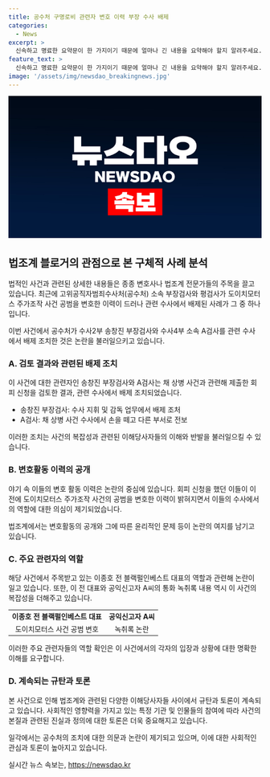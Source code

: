 ```yaml
---
title: 공수처 구명로비 관련자 변호 이력 부장 수사 배제
categories:
  - News
excerpt: >
  신속하고 명료한 요약문이 한 가지이기 때문에 얼마나 긴 내용을 요약해야 할지 알려주세요.
feature_text: >
  신속하고 명료한 요약문이 한 가지이기 때문에 얼마나 긴 내용을 요약해야 할지 알려주세요.
image: '/assets/img/newsdao_breakingnews.jpg'
---
```


<p><img src="/assets/img/newsdao_breakingnews.jpg" alt="firstkoreanews 속보" /></p>

<h2 data-ke-size="size26">법조계 블로거의 관점으로 본 구체적 사례 분석</h2>

<p>법적인 사건과 관련된 상세한 내용들은 종종 변호사나 법조계 전문가들의 주목을 끌고 있습니다. 최근에 고위공직자범죄수사처(공수처) 소속 부장검사와 평검사가 도이치모터스 주가조작 사건 공범을 변호한 이력이 드러나 관련 수사에서 배제된 사례가 그 중 하나입니다.</p>

<p data-ke-size="size16">이번 사건에서 공수처가 수사2부 송창진 부장검사와 수사4부 소속 A검사를 관련 수사에서 배제 조치한 것은 논란을 불러일으키고 있습니다.</p>

<h3>A. 검토 결과와 관련된 배제 조치</h3>

<p>이 사건에 대한 관련자인 송창진 부장검사와 A검사는 채 상병 사건과 관련해 제출한 회피 신청을 검토한 결과, 관련 수사에서 배제 조치되었습니다.</p>

<ul>
  <li>송창진 부장검사: 수사 지휘 및 감독 업무에서 배제 조처</li>
  <li>A검사: 채 상병 사건 수사에서 손을 떼고 다른 부서로 전보</li>
</ul>

<p data-ke-size="size16">이러한 조치는 사건의 복잡성과 관련된 이해당사자들의 이해와 반발을 불러일으킬 수 있습니다.</p>

<h3>B. 변호활동 이력의 공개</h3>

<p>야기 속 이들의 변호 활동 이력은 논란의 중심에 있습니다. 회피 신청을 했던 이들이 이전에 도이치모터스 주가조작 사건의 공범을 변호한 이력이 밝혀지면서 이들의 수사에서의 역할에 대한 의심이 제기되었습니다.</p>

<p data-ke-size="size16">법조계에서는 변호활동의 공개와 그에 따른 윤리적인 문제 등이 논란의 여지를 남기고 있습니다.</p>

<h3>C. 주요 관련자의 역할</h3>

<p>해당 사건에서 주목받고 있는 이종호 전 블랙펄인베스트 대표의 역할과 관련해 논란이 일고 있습니다. 또한, 이 전 대표와 공익신고자 A씨의 통화 녹취록 내용 역시 이 사건의 복잡성을 더해주고 있습니다.</p>

<table>
  <tr>
    <td style="text-align: center; height: 17px;"><b>이종호 전 블랙펄인베스트 대표</b></td>
    <td style="text-align: center; height: 17px;"><b>공익신고자 A씨</b></td>
  </tr>
  <tr>
    <td style="text-align: center; height: 17px;">도이치모터스 사건 공범 변호</td>
    <td style="text-align: center; height: 17px;">녹취록 논란</td>
  </tr>
</table>

<p data-ke-size="size16">이러한 주요 관련자들의 역할 확인은 이 사건에서의 각자의 입장과 상황에 대한 명확한 이해를 요구합니다.</p>

<h3>D. 계속되는 규탄과 토론</h3>

<p>본 사건으로 인해 법조계와 관련된 다양한 이해당사자들 사이에서 규탄과 토론이 계속되고 있습니다. 사회적인 영향력을 가지고 있는 특정 기관 및 인물들의 참여에 따라 사건의 본질과 관련된 진실과 정의에 대한 토론은 더욱 중요해지고 있습니다.</p>

<p>일각에서는 공수처의 조치에 대한 의문과 논란이 제기되고 있으며, 이에 대한 사회적인 관심과 토론이 높아지고 있습니다.</p>
실시간 뉴스 속보는, <a href="https://newsdao.kr" rel="dofollow">https://newsdao.kr</a>


